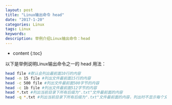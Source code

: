 ```yaml
---
layout: post
title: "Linux输出命令 head"
date: "2017-1-20"
categories: Linux
tags: Linux
keywords:
description: 举例介绍Linux输出命令：head
---
```


* content
{:toc}


以下是举例说明Linux输出命令之一的 head 用法：

```bash
head file #默认会列出最前面10行的内容
head -n 15 file #列出文件最前面15行的内容
head -c 500 file #列出文件最前面500字节的内容
head -c 1b file #列出文件最前面512字节的内容
head *.txt #列出当前目录下所有后缀为".txt"文件最前面的内容
head -q *.txt #列出当前目录下所有后缀为".txt"文件最前面的内容，列出时不显示每个文件的名称
```
